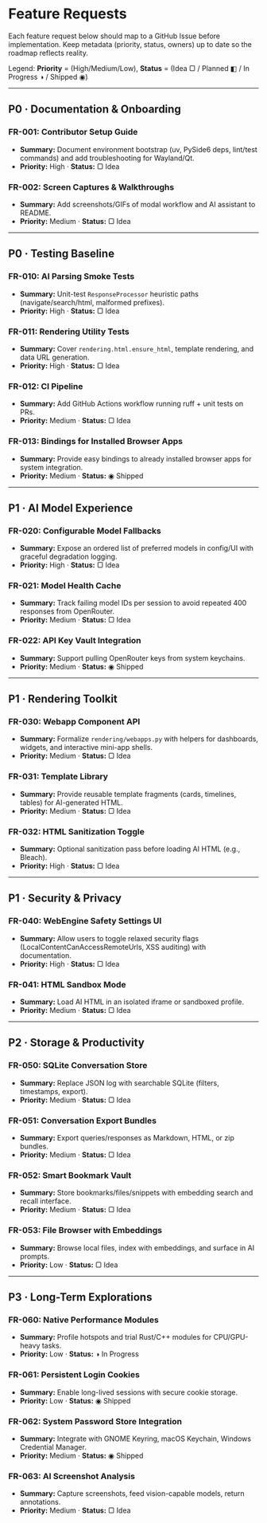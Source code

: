 # Feature Requests

Each feature request below should map to a GitHub Issue before implementation. Keep metadata (priority, status, owners) up to date so the roadmap reflects reality.

Legend: **Priority** = (High/Medium/Low), **Status** = (Idea ▢ / Planned ◧ / In Progress ◑ / Shipped ◉)

---

## P0 · Documentation & Onboarding

### FR-001: Contributor Setup Guide
- **Summary:** Document environment bootstrap (uv, PySide6 deps, lint/test commands) and add troubleshooting for Wayland/Qt.
- **Priority:** High · **Status:** ▢ Idea

### FR-002: Screen Captures & Walkthroughs
- **Summary:** Add screenshots/GIFs of modal workflow and AI assistant to README.
- **Priority:** Medium · **Status:** ▢ Idea

---

## P0 · Testing Baseline

### FR-010: AI Parsing Smoke Tests
- **Summary:** Unit-test `ResponseProcessor` heuristic paths (navigate/search/html, malformed prefixes).
- **Priority:** High · **Status:** ▢ Idea

### FR-011: Rendering Utility Tests
- **Summary:** Cover `rendering.html.ensure_html`, template rendering, and data URL generation.
- **Priority:** High · **Status:** ▢ Idea

### FR-012: CI Pipeline
- **Summary:** Add GitHub Actions workflow running ruff + unit tests on PRs.
- **Priority:** Medium · **Status:** ▢ Idea

### FR-013: Bindings for Installed Browser Apps
- **Summary:** Provide easy bindings to already installed browser apps for system integration.
- **Priority:** Medium · **Status:** ◉ Shipped

---

## P1 · AI Model Experience

### FR-020: Configurable Model Fallbacks
- **Summary:** Expose an ordered list of preferred models in config/UI with graceful degradation logging.
- **Priority:** High · **Status:** ▢ Idea

### FR-021: Model Health Cache
- **Summary:** Track failing model IDs per session to avoid repeated 400 responses from OpenRouter.
- **Priority:** Medium · **Status:** ▢ Idea

### FR-022: API Key Vault Integration
- **Summary:** Support pulling OpenRouter keys from system keychains.
- **Priority:** Medium · **Status:** ◉ Shipped

---

## P1 · Rendering Toolkit

### FR-030: Webapp Component API
- **Summary:** Formalize `rendering/webapps.py` with helpers for dashboards, widgets, and interactive mini-app shells.
- **Priority:** Medium · **Status:** ▢ Idea

### FR-031: Template Library
- **Summary:** Provide reusable template fragments (cards, timelines, tables) for AI-generated HTML.
- **Priority:** Medium · **Status:** ▢ Idea

### FR-032: HTML Sanitization Toggle
- **Summary:** Optional sanitization pass before loading AI HTML (e.g., Bleach).
- **Priority:** High · **Status:** ▢ Idea

---

## P1 · Security & Privacy

### FR-040: WebEngine Safety Settings UI
- **Summary:** Allow users to toggle relaxed security flags (LocalContentCanAccessRemoteUrls, XSS auditing) with documentation.
- **Priority:** High · **Status:** ▢ Idea

### FR-041: HTML Sandbox Mode
- **Summary:** Load AI HTML in an isolated iframe or sandboxed profile.
- **Priority:** Medium · **Status:** ▢ Idea

---

## P2 · Storage & Productivity

### FR-050: SQLite Conversation Store
- **Summary:** Replace JSON log with searchable SQLite (filters, timestamps, export).
- **Priority:** Medium · **Status:** ▢ Idea

### FR-051: Conversation Export Bundles
- **Summary:** Export queries/responses as Markdown, HTML, or zip bundles.
- **Priority:** Medium · **Status:** ▢ Idea

### FR-052: Smart Bookmark Vault
- **Summary:** Store bookmarks/files/snippets with embedding search and recall interface.
- **Priority:** Medium · **Status:** ▢ Idea

### FR-053: File Browser with Embeddings
- **Summary:** Browse local files, index with embeddings, and surface in AI prompts.
- **Priority:** Low · **Status:** ▢ Idea

---

## P3 · Long-Term Explorations

### FR-060: Native Performance Modules
- **Summary:** Profile hotspots and trial Rust/C++ modules for CPU/GPU-heavy tasks.
- **Priority:** Low · **Status:** ◑ In Progress

### FR-061: Persistent Login Cookies
- **Summary:** Enable long-lived sessions with secure cookie storage.
- **Priority:** Low · **Status:** ◉ Shipped

### FR-062: System Password Store Integration
- **Summary:** Integrate with GNOME Keyring, macOS Keychain, Windows Credential Manager.
- **Priority:** Medium · **Status:** ◉ Shipped

### FR-063: AI Screenshot Analysis
- **Summary:** Capture screenshots, feed vision-capable models, return annotations.
- **Priority:** Medium · **Status:** ▢ Idea